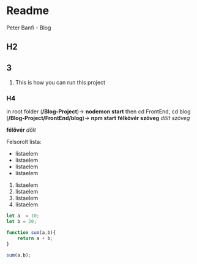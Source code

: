 # Readme

Peter Banfi - Blog

## H2
## 3
1. This is how you can run this project

### H4
in root folder (**/Blog-Project**)-> __nodemon start__
then cd FrontEnd, cd blog (**/Blog-Project/FrontEnd/blog**)-> __npm start__
__félkövér szöveg__
_dőlt szöveg_

**félövér**
*dőlt*

Felsorolt lista:
* listaelem
* listaelem
* listaelem
* listaelem

1. listaelem
2. listaelem
3. listaelem
4. listaelem

```javascript
let a  = 10;
let b = 20;

function sum(a,b){
    return a + b;
}

sum(a,b);
```